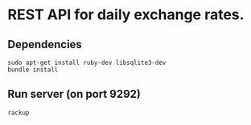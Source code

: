 # REST API for daily exchange rates.
## Dependencies
```{bash}
sudo apt-get install ruby-dev libsqlite3-dev
bundle install
```
## Run server (on port 9292)
```{bash}
rackup
```
